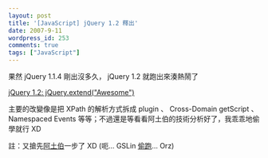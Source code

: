 ```yaml
---
layout: post
title: '[JavaScript] jQuery 1.2 釋出'
date: 2007-9-11
wordpress_id: 253
comments: true
tags: ["JavaScript"]
---
```


果然 jQuery 1.1.4 剛出沒多久， jQuery 1.2 就跑出來湊熱鬧了

[jQuery 1.2: jQuery.extend("Awesome")](http://jquery.com/blog/2007/09/10/jquery-12-jqueryextendawesome/)

主要的改變像是把 XPath 的解析方式拆成 plugin 、 Cross-Domain getScript 、  Namespaced Events 等等；不過還是等看看阿土伯的技術分析好了，我乖乖地偷學就行 XD

註：又搶先[阿土伯](http://racklin.blogspot.com/)一步了 XD (呃... GSLin [偷跑](http://blog.gslin.org/archives/2007/09/11/1308/)... Orz)
